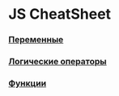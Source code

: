 # **JS CheatSheet**

### [Переменные](variables.md)
### [Логические операторы](logical_operator.md)
### [Функции](functions.md)
